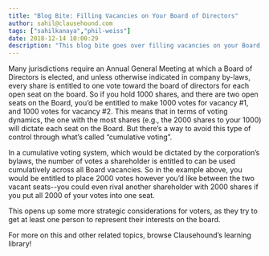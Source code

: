 ```yaml
---
title: "Blog Bite: Filling Vacancies on Your Board of Directors"
author: sahil@clausehound.com
tags: ["sahilkanaya","phil-weiss"]
date: 2018-12-14 10:00:29
description: "This blog bite goes over filling vacancies on your Board of Directors, as well as 'cumulative voting'."
---
```


Many jurisdictions require an Annual General Meeting at which a Board of Directors is elected, and unless otherwise indicated in company by-laws, every share is entitled to one vote toward the board of directors for each open seat on the board. So if you hold 1000 shares, and there are two open seats on the Board, you’d be entitled to make 1000 votes for vacancy #1, and 1000 votes for vacancy #2. This means that in terms of voting dynamics, the one with the most shares (e.g., the 2000 shares to your 1000) will dictate each seat on the Board. But there’s a way to avoid this type of control through what’s called “cumulative voting”. 

In a cumulative voting system, which would be dictated by the corporation’s bylaws, the number of votes a shareholder is entitled to can be used cumulatively across all Board vacancies. So in the example above, you would be entitled to place 2000 votes however you’d like between the two vacant seats--you could even rival another shareholder with 2000 shares if you put all 2000 of your votes into one seat.

This opens up some more strategic considerations for voters, as they try to get at least one person to represent their interests on the board.

For more on this and other related topics, browse Clausehound’s learning library!
